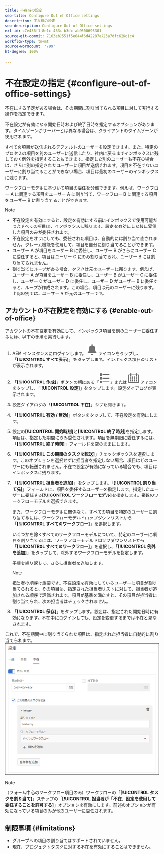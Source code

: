 ```yaml
---
title: 不在時の設定
seo-title: Configure Out of Office settings
description: 不在時の設定
seo-description: Configure Out of Office settings
exl-id: c7e436f1-8e1c-4334-b3dc-ab9800695301
source-git-commit: 7163eb2551f5e644f6d42287a523a7dfc626c1c4
workflow-type: tm+mt
source-wordcount: '799'
ht-degree: 100%

---
```


# 不在設定の指定 {#configure-out-of-office-settings}

不在にする予定がある場合は、その期間に割り当てられる項目に対して実行する操作を指定できます。

不在設定が有効になる開始日時および終了日時を指定するオプションがあります。タイムゾーンがサーバーとは異なる場合は、クライアントのタイムゾーンが使用されます。

すべての項目が送信されるデフォルトのユーザーを設定できます。また、特定のプロセスの項目を別のユーザーに送信したり、社内に戻るまでインボックスに残しておく例外を指定することもできます。指定した別のユーザーも不在の場合は、さらに別の指定されたユーザーに項目が送信されます。項目を不在でないユーザーに割り当てることができない場合、項目は最初のユーザーのインボックスに残ります。

ワークフローモデルに基づいて項目の委任を分離できます。例えば、ワークフロー A に関連する項目をユーザー A に割り当て、ワークフロー B に関連する項目をユーザー B に割り当てることができます。


>[!NOTE]
>
>* 不在設定を有効にすると、設定を有効にする前にインボックスで使用可能だったすべての項目は、インボックスに残ります。設定を有効にした後に受信した項目のみが委任されます。
>* 不在設定をオフにしても、委任された項目は、自動的には割り当て直されません。クレーム機能を使用して、項目を自分に割り当てることができます。
>* ユーザー A が項目をユーザー B に委任し、ユーザー B がさらにユーザー C に委任すると、項目はユーザー C にのみ割り当てられ、ユーザー B には割り当てられません。
>* 割り当てにループがある場合、タスクは元のユーザーに残ります。例えば、ユーザー A が項目をユーザー B に委任し、ユーザー B がユーザー C に委任し、ユーザー C がユーザー D に委任し、ユーザー D がユーザー B に委任すると、ループが作成されます。この場合、項目は元のユーザーに残ります。上記の例では、ユーザー A が元のユーザーです。


## アカウントの不在設定を有効にする {#enable-out-of-office}

アカウントの不在設定を有効にして、インボックス項目を別のユーザーに委任するには、以下の手順を実行します。

1. AEM インスタンスにログインします。![インボックス](assets/bell.svg) アイコンをタップし、「**[!UICONTROL すべて表示]**」をタップします。インボックス項目のリストが表示されます。
1. 「**[!UICONTROL 作成]**」ボタンの横にある「![表示セレクター](assets/viewlist.svg)」または ![表示セレクター](assets/calendar.svg) アイコンをタップし、「**[!UICONTROL 設定]**」をタップします。設定ダイアログが表示されます。
1. 設定ダイアログの「**[!UICONTROL 不在]**」タブを開きます。
1. 「**[!UICONTROL 有効 / 無効]**」ボタンをタップして、不在設定を有効にします。
1. 設定の&#x200B;**[!UICONTROL 開始時刻]**&#x200B;と&#x200B;**[!UICONTROL 終了時刻]**&#x200B;を指定します。項目は、指定した期間にのみ委任されます。項目を無期限に委任するには、「**[!UICONTROL 終了時刻]**」フィールドを空のままにします。
1. 「**[!UICONTROL この期間のタスクを転送]**」チェックボックスを選択します。このオプションを選択せずに担当者を指定しない場合、項目はどのユーザーにも転送されません。不在で設定が有効になっている場合でも、項目はインボックスに残ります。
1. 「**[!UICONTROL 担当者を追加]**」をタップします。「**[!UICONTROL 割り当て先]**」フィールドに、項目を委任するユーザーを指定します。指定したユーザーに委任する&#x200B;**[!UICONTROL ワークフローモデル]**&#x200B;を指定します。複数のワークフローモデルを選択できます。

   また、ワークフローモデルに関係なく、すべての項目を特定のユーザーに割り当てるには、ワークフローモデルドロップダウンリストから「**[!UICONTROL すべてのワークフロー]**」を選択します。<br>

   いくつかを除くすべてのワークフローモデルについて、特定のユーザーに項目を割り当てるには、ワークフローモデルドロップダウンリストから「**[!UICONTROL すべてのワークフロー]**」を選択し、「**[!UICONTROL 例外を追加]**」をタップして、除外するワークフローモデルを指定します。
   <br>

   手順を繰り返して、さらに担当者を追加します。<br>

   >[!NOTE]
   >
   >担当者の順序は重要です。不在設定を有効にしているユーザーに項目が割り当てられると、その項目は、指定された担当者リストに対して、担当者が追加される順序で評価されます。項目が基準を満たすと、その項目が担当者に割り当てられ、次の担当者はチェックされません。

1. 「**[!UICONTROL 保存]**」をタップします。設定は、指定された開始日時に有効になります。不在中にログインしても、設定を変更するまでは不在と見なされます。

これで、不在期間中に割り当てられた項目は、指定された担当者に自動的に割り当てられます。
![不在](assets/out-of-office.png)

>[!NOTE]
>
>（フォーム中心のワークフロー項目のみ）ワークフローの「**[!UICONTROL タスクを割り当て]**」ステップの「**[!UICONTROL 担当者が「不在」設定を使用して委任することを許可する]**」オプションを有効にします。前述のオプションが有効になっている項目のみが他のユーザーに委任されます。

## 制限事項 {#limitations}

* グループへの項目の割り当てはサポートされていません。
* 現在、プロジェクトタスクに対する不在を有効にすることはできません。
